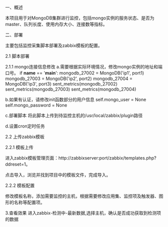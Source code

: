 一、概述

本项目用于对MongoDB集群进行监控，包括mongo实例的服务状态、是否为master、队列长度、使用内存大小、连接数等指标。


二、部署

主要包括监控采集脚本部署及zabbix模板的配置。

2.1 脚本部署

2.1.1 mongo连接信息修改
a.需要根据实际环境情况，修改mongo实例的地址和端口号。
if __name__ == '__main__':
    mongodb_27002 = MongoDB('ip1', port1)
    mongodb_27003 = MongoDB('ip2', port2)
    mongodb_27004 = MongoDB('ip3', port3)
    sent_metrics(mongodb_27002)
    sent_metrics(mongodb_27003)
    sent_metrics(mongodb_27004)


b.如果有认证，请修改init函数部分的用户信息
        self.mongo_user = None
        self.mongo_password = None


c.部署脚本
     将此脚本上传到待监控主机的/usr/local/zabbix/plugin路径

d.设置cron定时任务



2.2 上传zabbix模板

2.2.1 模板上传

进入zabbix模板管理页面：http://zabbixserver:port/zabbix/templates.php?ddreset=1。

点击导入，浏览并找到项目中的模板文件，完成导入。

2.2.2 模板配置

修改模板名称，添加需要监控的主机，根据需要修改应用集、监控项及触发器、图形的名称等配置项。

3.查看效果
进入zabbix-检测中-最新数据,选择主机，确认是否成功获取到检测项的数据
